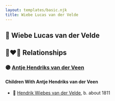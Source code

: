 ```yaml
---
layout: templates/basic.njk
title: Wiebe Lucas van der Velde
---
```

## 🔵 Wiebe Lucas van der Velde


## 👩‍❤️‍👨 Relationships

### 🟣 [Antje Hendriks van der Veen](/people/4/48633974)

#### Children With Antje Hendriks van der Veen
* 🔵 [Hendrik Wiebes van der Velde](/people/8/85128347), b. about 1811